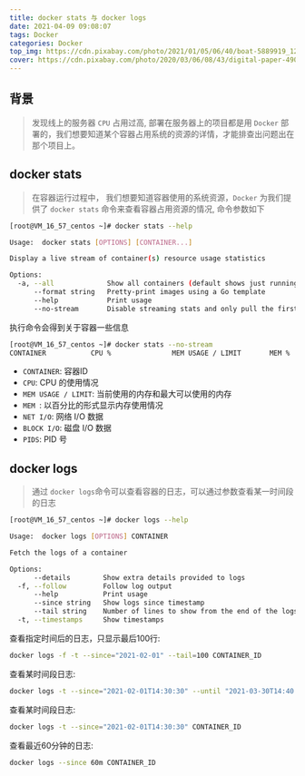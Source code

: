 ```yaml
---
title: docker stats 与 docker logs
date: 2021-04-09 09:08:07
tags: Docker
categories: Docker
top_img: https://cdn.pixabay.com/photo/2021/01/05/06/40/boat-5889919_1280.png
cover: https://cdn.pixabay.com/photo/2020/03/06/08/43/digital-paper-4906487_1280.jpg
---
```


## 背景

> 发现线上的服务器 `CPU` 占用过高, 部署在服务器上的项目都是用 `Docker` 部署的，我们想要知道某个容器占用系统的资源的详情，才能排查出问题出在那个项目上。

## docker stats

> 在容器运行过程中， 我们想要知道容器使用的系统资源，`Docker` 为我们提供了 `docker stats` 命令来查看容器占用资源的情况, 命令参数如下

```bash
[root@VM_16_57_centos ~]# docker stats --help

Usage:	docker stats [OPTIONS] [CONTAINER...]

Display a live stream of container(s) resource usage statistics

Options:
  -a, --all             Show all containers (default shows just running)
      --format string   Pretty-print images using a Go template
      --help            Print usage
      --no-stream       Disable streaming stats and only pull the first result
```

执行命令会得到关于容器一些信息

```bash
[root@VM_16_57_centos ~]# docker stats --no-stream
CONTAINER           CPU %               MEM USAGE / LIMIT       MEM %               NET I/O             BLOCK I/O           PIDS
```

* `CONTAINER`: 容器ID
* `CPU`: CPU 的使用情况
* `MEM USAGE / LIMIT`: 当前使用的内存和最大可以使用的内存
* `MEM `: 以百分比的形式显示内存使用情况
* `NET I/O`: 网络 I/O 数据
* `BLOCK I/O`: 磁盘 I/O 数据
* `PIDS`: PID 号

## docker logs

> 通过 `docker logs`命令可以查看容器的日志，可以通过参数查看某一时间段的日志

```bash
[root@VM_16_57_centos ~]# docker logs --help

Usage:	docker logs [OPTIONS] CONTAINER

Fetch the logs of a container

Options:
      --details        Show extra details provided to logs
  -f, --follow         Follow log output
      --help           Print usage
      --since string   Show logs since timestamp
      --tail string    Number of lines to show from the end of the logs (default "all")
  -t, --timestamps     Show timestamps
```

查看指定时间后的日志，只显示最后100行:

```bash
docker logs -f -t --since="2021-02-01" --tail=100 CONTAINER_ID
```

查看某时间段日志:

```bash
docker logs -t --since="2021-02-01T14:30:30" --until "2021-03-30T14:40:50" CONTAINER_ID

```

查看某时间段日志:

```bash
docker logs -t --since="2021-02-01T14:30:30" CONTAINER_ID
```

查看最近60分钟的日志:

```bash
docker logs --since 60m CONTAINER_ID
```
